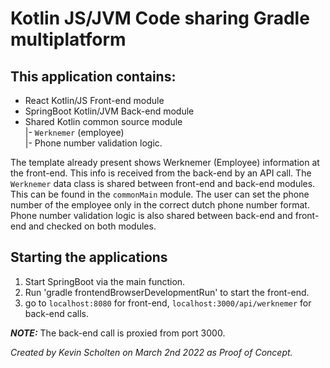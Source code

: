 # Kotlin JS/JVM Code sharing Gradle multiplatform

## This application contains:
- React Kotlin/JS Front-end module
- SpringBoot Kotlin/JVM Back-end module
- Shared Kotlin common source module<br />
|- `Werknemer` (employee)<br />
|- Phone number validation logic.

The template already present shows Werknemer (Employee) information at the front-end. This info is received from the back-end by an API call. The `Werknemer` data class is shared between front-end and back-end modules. This can be found in the `commonMain` module. The user can set the phone number of the employee only in the correct dutch phone number format. Phone number validation logic is also shared between back-end and front-end and checked on both modules.

## Starting the applications
1. Start SpringBoot via the main function.
2. Run 'gradle frontendBrowserDevelopmentRun' to start the front-end.
3. go to `localhost:8080` for front-end, `localhost:3000/api/werknemer` for back-end calls.

**_NOTE:_**  The back-end call is proxied from port 3000.



*Created by Kevin Scholten on March 2nd 2022 as Proof of Concept.*
